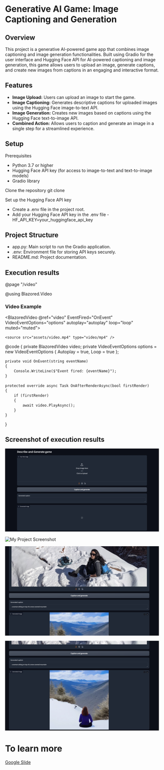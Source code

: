 # Generative AI Game: Image Captioning and Generation

## Overview

This project is a generative AI-powered game app that combines image captioning and image generation functionalities. Built using Gradio for the user interface and Hugging Face API for AI-powered captioning and image generation, this game allows users to upload an image, generate captions, and create new images from captions in an engaging and interactive format.

## Features

- **Image Upload:** Users can upload an image to start the game.
- **Image Captioning:** Generates descriptive captions for uploaded images using the Hugging Face image-to-text API.
- **Image Generation:** Creates new images based on captions using the Hugging Face text-to-image API.
- **Combined Action:** Allows users to caption and generate an image in a single step for a streamlined experience.

## Setup

Prerequisites

- Python 3.7 or higher
- Hugging Face API key (for access to image-to-text and text-to-image models)
- Gradio library

Clone the repository
git clone <repository-url>

Set up the Hugging Face API key

- Create a .env file in the project root.
- Add your Hugging Face API key in the .env file
  -HF_API_KEY=your_huggingface_api_key

## Project Structure

- app.py: Main script to run the Gradio application.
- .env: Environment file for storing API keys securely.
- README.md: Project documentation.

## Execution results

@page "/video"

@using Blazored.Video

<h3>Video Example</h3>

<BlazoredVideo @ref="video" EventFired="OnEvent"
VideoEventOptions="options"
autoplay="autoplay"
loop="loop"
muted="muted">

    <source src="assets/video.mp4" type="video/mp4" />

</BlazoredVideo>

@code {
private BlazoredVideo video;
private VideoEventOptions options = new VideoEventOptions
{
Autoplay = true,
Loop = true
};

    private void OnEvent(string eventName)
    {
        Console.WriteLine($"Event fired: {eventName}");
    }

    protected override async Task OnAfterRenderAsync(bool firstRender)
    {
        if (firstRender)
        {
            await video.PlayAsync();
        }
    }

}

## Screenshot of execution results

![My Project Screenshot](assets/Screenshot1.png)

![My Project Screenshot](assets/Screenshot2.png)

![My Project Screenshot](assets/Screenshot3.png)

![My Project Screenshot](assets/Screenshot4.png)

# To learn more

[Google Slide](./assets/StoryFromImage.pptx)
